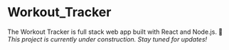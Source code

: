 # Workout_Tracker
The Workout Tracker is full stack web app built with React and Node.js.
🚧 *This project is currently under construction. Stay tuned for updates!*
